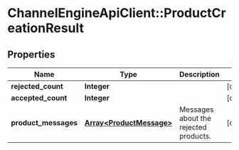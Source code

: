 # ChannelEngineApiClient::ProductCreationResult

## Properties
Name | Type | Description | Notes
------------ | ------------- | ------------- | -------------
**rejected_count** | **Integer** |  | [optional] 
**accepted_count** | **Integer** |  | [optional] 
**product_messages** | [**Array&lt;ProductMessage&gt;**](ProductMessage.md) | Messages about the rejected products. | [optional] 


